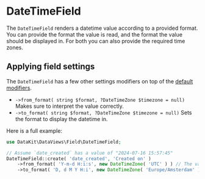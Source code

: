 # DateTimeField

The `DateTimeField` renders a datetime value according to a provided format. You can provide the format the value is
read, and the format the value should be displayed in. For both you can also provide the required time zones.

## Applying field settings

The `DateTimeField` has a few other settings modifiers on top of
the [default modifiers](./10-using-fields.md#applying-field-settings).

- `->from_format( string $format, ?DateTimeZone $timezone = null)` Makes sure to interpret the value correctly.
- `->to_format( string $format, ?DateTimeZone $timezone = null)` Sets the format to display the datetime in.

Here is a full example:

```php
use DataKit\DataViews\Field\DateTimeField;

// Assume `date_created` has a value of "2024-07-16 15:57:45" 
DateTimeField::create( 'date_created', 'Created on' )
    ->from_format( 'Y-m-d H:i:s', new DateTimeZone( 'UTC' ) ) // The value is stored in UTC.
    ->to_format( 'D, d M Y H:i', new DateTimeZone( 'Europe/Amsterdam' ) ); // Will be displayed as: "Tue, 16 Jul 2024 17:57" (UTC+2). 
```
